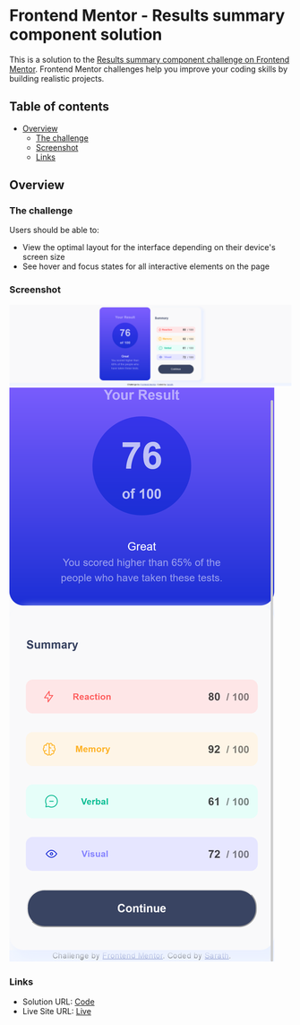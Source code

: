 # Frontend Mentor - Results summary component solution

This is a solution to the [Results summary component challenge on Frontend Mentor](https://www.frontendmentor.io/challenges/results-summary-component-CE_K6s0maV). Frontend Mentor challenges help you improve your coding skills by building realistic projects. 

## Table of contents

- [Overview](#overview)
  - [The challenge](#the-challenge)
  - [Screenshot](#screenshot)
  - [Links](#links)



## Overview

### The challenge

Users should be able to:

- View the optimal layout for the interface depending on their device's screen size
- See hover and focus states for all interactive elements on the page

### Screenshot

![](./public/ss_desktop.png)
![](./public/ss_mobile.png)



### Links

- Solution URL: [Code](https://github.com/Phoenix-dare/Results_Summary_Component_Challenge)
- Live Site URL: [Live](https://phoenix-dare.github.io/Results_Summary_Component_Challenge/)






